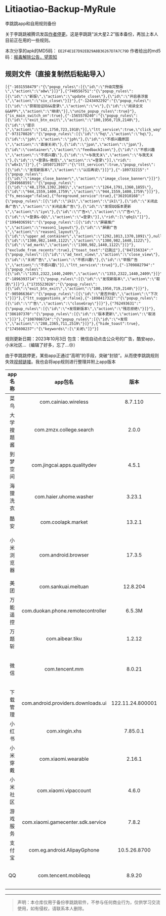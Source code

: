 ﻿


# Litiaotiao-Backup-MyRule
李跳跳app和自用规则备份

关于李跳跳被腾讯发函[作者停更](https://mp.weixin.qq.com/s/ha6hHr40umlj-ExHdGFXXw)。这是李跳跳“派大星2.2”版本备份，再加上本人目前正在用的一些规则。

本次分享的apk的MD5码：
``
EE2F4E1E7D92EB29A8B36267D7A7C79D
``
作者给出的md5码：[报毒解除公告，望周知](https://mp.weixin.qq.com/s/u5BI-7DIhxirFIPDulf6lA)
## 规则文件（直接复制然后粘贴导入）
```
[{"-1031558479":"{\"popup_rules\":[{\"id\":\"升级完整版\",\"action\":\"a8w\"}]}"},{"740556751":"{\"popup_rules\":[{\"id\":\"新版\",\"action\":\"update_close\"},{\"id\":\"开启悬浮窗\",\"action\":\"siv_close\"}]}"},{"-1243492292":"{\"popup_rules\":[{\"id\":\"获取验证码&&登录\",\"action\":\"×\"},{\"id\":\"阅读全文&&APP\",\"action\":\"继续\"}],\"unite_popup_rules\":true}"},{"is_main_switch_on":true},{"-1565570240":"{\"popup_rules\":[{\"id\":\"exit_btn_exit\",\"action\":\"100,1950,719,2140\"},{\"id\":\"提示\",\"action\":\"142,1750,723,1918\"}],\"ltt_service\":true,\"click_way\":1}"},{"-973170826":"{\"popup_rules\":[{\"id\":\"hq\",\"action\":\"hq\"},{\"id\":\"jph\",\"action\":\"jph\"},{\"id\":\"不感兴趣原因\",\"action\":\"直接关闭\"},{\"id\":\"jpa\",\"action\":\"jpa\"},{\"id\":\"container\",\"action\":\"feedbackIcon\"},{\"id\":\"不感兴趣\",\"action\":\"不感兴趣\"},{\"id\":\"+与我无关\",\"action\":\"与我无关\"},{\"id\":\"+登录&-微信\",\"action\":\"=登录\"}],\"rid\":[\"w0x1\"]}"},{"-1050713937":"{\"ltt_service\":true,\"popup_rules\":[{\"id\":\"发现新版本\",\"action\":\"以后再说\"}]}"},{"-189732215":"{\"popup_rules\":[{\"id\":\"image_close_banner\",\"action\":\"image_close_banner\"}]}"},{"2049668591":"{\"popup_rules\":[{\"id\":\"48,1759,1392,2081\",\"action\":\"1264,1791,1360,1855\"},{\"id\":\"944,1559,1400,1759\",\"action\":\"944,1559,1400,1759\"}]}"},{"fs_message":false},{"foreground_service":true},{"361910168":"{\"popup_rules\":[{\"id\":\"ik1\",\"action\":\"ik1\"},{\"id\":\"关闭此条广告\",\"action\":\"关闭此条广告\"},{\"id\":\"发现QQ版本更新\",\"action\":\"iyx\"},{\"id\":\"广告×\",\"action\":\"广告×\"},{\"id\":\"+登录&-QQ\",\"action\":\"=登录\"}],\"rid\":[\"q0q1\"]}"},{"1994036591":"{\"popup_rules\":[{\"id\":\"屏蔽推广\",\"action\":\"reason1_layout\"},{\"id\":\"屏蔽广告\",\"action\":\"reason1_layout\"},{\"id\":\"upper_ad_container\",\"action\":\"1292,1013,1370,1091\"},null,{\"id\":\"1300,982,1440,1122\",\"action\":\"1300,982,1440,1122\"},{\"id\":\"ad_mark\",\"action\":\"1300,982,1440,1122\"}]}"},{"exclude_from_recents":true},{"toast_text":"已跳过"},{"847156324":"{\"popup_rules\":[{\"id\":\"ad_text_view\",\"action\":\"close_view\"},{\"id\":\"关闭广告\",\"action\":\"不感兴趣\"},{\"id\":\"举报广告\",\"action\":\"不感兴趣\"}],\"ltt_service\":true}"},{"-1709882794":"{\"popup_rules\":[{\"id\":\"1353,2322,1440,2409\",\"action\":\"1353,2322,1440,2409\"}]}"},{"-1896393714":"{\"popup_rules\":[{\"id\":\"发现新版本\",\"action\":\"取消\"}]}"},{"1735523026":"{\"popup_rules\":[{\"id\":\"exit_btn_exit\",\"action\":\"100,1950,719,2140\"}]}"},{"-905066364":"{\"popup_rules\":[{\"id\":\"是否升级\",\"action\":\"下次\"}]}"},{"ltt_suggestions_a":false},{"-1898417322":"{\"popup_rules\":[{\"id\":\"广告\",\"action\":\"closeGray\"}]}"},{"762493631":"{\"popup_rules\":[{\"id\":\"+发现新版本\",\"action\":\"残忍拒绝\"}]}"},{"386107370":"{\"popup_rules\":[{\"id\":\"版本更新\",\"action\":\"取消\"}]}"},{"1087086724":"{\"popup_rules\":[{\"id\":\"+发现\",\"action\":\"288,2365,711,2519\"}]}"},{"hide_toast":true},{"1745698237":"{\"keywords\":[\"关闭\"]}"}]
```
规则更新日期：2023年10月3日
包含：微信自动点击公众号的广告，酷安app，小米社区...（编辑了好多，忘了...😢）

由于李跳跳停更，某些app正通过“高明”的手段，突破“封锁”。从而使李跳跳规则失效[视频链接](https://www.bilibili.com/video/BV1zH4y1U7jG "链接到bilibili视频")。我也会将app规则进行整理并附上app版本

|app名称|app包名|版本|是否可用|规则|
|:----:|:---:|:---:|:---:|:---:|
|菜鸟|com.cainiao.wireless|8.7.110|✔|`{"popup_rules":[{"id":"draw_dialog_tv_submit","action":"GLOBAL_ACTION_BACK"}]}`||
|大学搜题酱|com.zmzx.college.search|2.0.0|✔|`{"popup_rules":[{"id":"新版","action":"update_close"},{"id":"开启悬浮窗","action":"siv_close"}]}`|
|到梦空间|com.jingcai.apps.qualitydev|4.5.1|✔|`{"popup_rules":[{"id":"版本更新","action":"取消"}]}`|
|海狸洗衣|com.haier.uhome.washer|3.23.1|✔|`{"popup_rules":[{"id":"+发现","action":"288,2365,711,2519"}]}`|
|酷安|com.coolapk.market|13.2.1|✔|`{"popup_rules":[{"id":"ad_text_view","action":"close_view"},{"id":"关闭广告","action":"不感兴趣"},{"id":"举报广告","action":"不感兴趣"}],"ltt_service":true}`|
|小米浏览器|com.android.browser|17.3.5|未知（用其他浏览器了）|`{"popup_rules":[{"id":"获取验证码&&登录","action":"×"},{"id":"阅读全文&&APP","action":"继续"}],"unite_popup_rules":true}`|
|美团|com.sankuai.meituan|12.8.204|✔|`{"popup_rules":[{"id":"1353,2322,1440,2409","action":"1353,2322,1440,2409"}]}`|
|万能遥控|com.duokan.phone.remotecontroller|6.5.3M|✔|`{"popup_rules":[{"id":"image_close_banner","action":"image_close_banner"}]}`|
|万题斩|com.aibear.tiku|1.2.12|✔|`{"popup_rules":[{"id":"是否升级","action":"下次"}]}`|
|微信|com.tencent.mm|8.0.21|✔|`{"popup_rules":[{"id":"hq","action":"hq"},{"id":"jph","action":"jph"},{"id":"不感兴趣原因","action":"直接关闭"},{"id":"jpa","action":"jpa"},{"id":"container","action":"feedbackIcon"},{"id":"不感兴趣","action":"不感兴趣"},{"id":"+与我无关","action":"与我无关"},{"id":"+登录&-微信","action":"=登录"}],"rid":["w0x1"]}`|
|下载管理|com.android.providers.downloads.ui|122.11.24.800001|✔|`{"ltt_service":true,"popup_rules":[{"id":"发现新版本","action":"以后再说"}]}`|
|小红书|com.xingin.xhs|7.85.0.1|✔|`{"popup_rules":[{"id":"升级完整版","action":"a8w"}]}`|
|小米穿戴|com.xiaomi.wearable|2.16.1|✔|`{"popup_rules":[{"id":"+发现新版本","action":"残忍拒绝"}]}`|
|小米社区|com.xiaomi.vipaccount|4.6.0|✔|`{"popup_rules":[{"id":"广告","action":"closeGray"}]}`|
|游戏服务|com.xiaomi.gamecenter.sdk.service|7.8.2|未知|`{"popup_rules":[{"id":"exit_btn_exit","action":"100,1950,719,2140"},{"id":"提示","action":"142,1750,723,1918"}],"ltt_service":true,"click_way":1}`|
|支付宝|com.eg.android.AlipayGphone|10.5.26.8700|✔|`{"popup_rules":[{"id":"48,1759,1392,2081","action":"1264,1791,1360,1855"},{"id":"944,1559,1400,1759","action":"944,1559,1400,1759"}]}`|
|QQ|com.tencent.mobileqq|8.9.20|✔|`{"popup_rules":[{"id":"ik1","action":"ik1"},{"id":"关闭此条广告","action":"关闭此条广告"},{"id":"发现QQ版本更新","action":"iyx"},{"id":"广告×","action":"广告×"},{"id":"+登录&-QQ","action":"=登录"}],"rid":["q0q1"]}`|



---
>声明：本仓库仅用于备份李跳跳软件，不参与任何商业行为，仅供学习交流使用，如有侵权，请联系本人删除。
